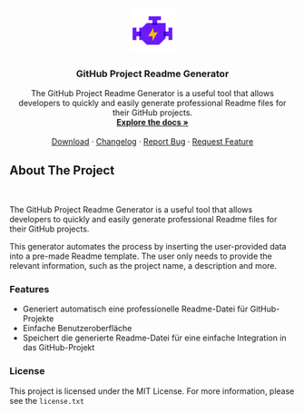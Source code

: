<a name="readme-top"></a>
<!-- PROJECT LOGO -->
<br />
<div align="center">
<a href="https://github.com/lulv3z/GitHub-Project-Readme-Generator">
<img src="images/logo.png" alt="Logo" width="80" height="80">
</a>

<h3 align=\"center\">GitHub Project Readme Generator</h3>
<p align="center">
The GitHub Project Readme Generator is a useful tool that allows developers to quickly and easily generate professional Readme files for their GitHub projects. 
<br /> 
<a href="https://github.com/lulv3z/GitHub-Project-Readme-Generator"><strong>Explore the docs »</strong></a>
<br /> 
<br /> 
<a href="https://github.com/lulv3z/GitHub-Project-Readme-Generator/releases/latest">Download</a>
·
<a href="https://github.com/lulv3z/GitHub-Project-Readme-Generator/blob/master/CHANGELOG.md">Changelog</a>
·
<a href="https://github.com/lulv3z/GitHub-Project-Readme-Generator/issues/new/choose">Report Bug</a>
·
<a href="https://github.com/lulv3z/GitHub-Project-Readme-Generator/issues/new/choose">Request Feature</a>
</p> 
</div>

<!--ABOUT THE PROJECT --> 
## About The Project <br> 
<!-- [![Product Name Screen Shot][product - screenshot]](https://example.com) ---> <br>
The GitHub Project Readme Generator is a useful tool that allows developers to quickly and easily generate professional Readme files for their GitHub projects.

This generator automates the process by inserting the user-provided data into a pre-made Readme template. The user only needs to provide the relevant information, such as the project name, a description and more.
### Features
- Generiert automatisch eine professionelle Readme-Datei für GitHub-Projekte
- Einfache Benutzeroberfläche
- Speichert die generierte Readme-Datei für eine einfache Integration in das GitHub-Projekt

### License
This project is licensed under the MIT License. For more information, please see the ``license.txt``